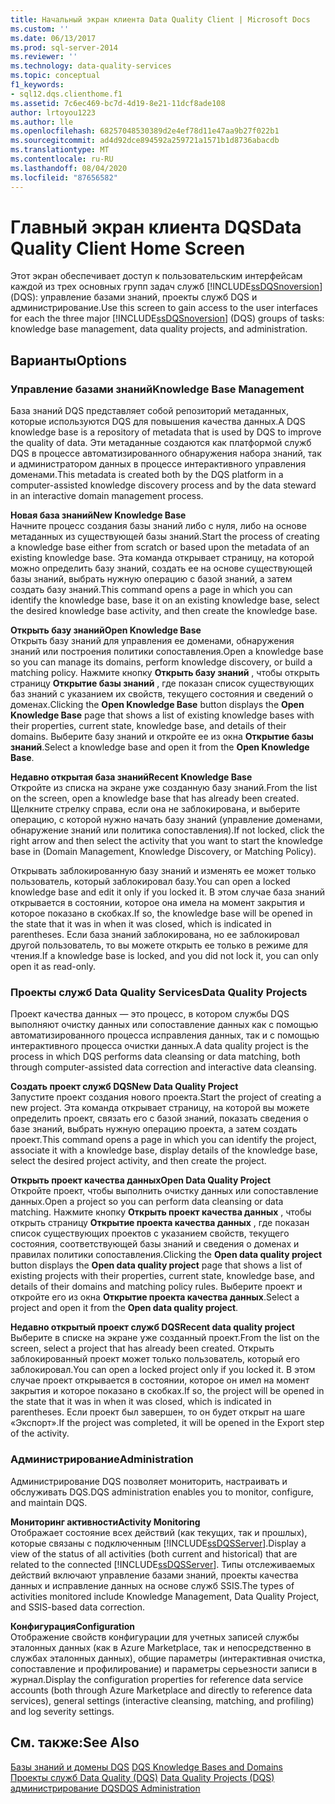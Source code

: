 ```yaml
---
title: Начальный экран клиента Data Quality Client | Microsoft Docs
ms.custom: ''
ms.date: 06/13/2017
ms.prod: sql-server-2014
ms.reviewer: ''
ms.technology: data-quality-services
ms.topic: conceptual
f1_keywords:
- sql12.dqs.clienthome.f1
ms.assetid: 7c6ec469-bc7d-4d19-8e21-11dcf8ade108
author: lrtoyou1223
ms.author: lle
ms.openlocfilehash: 68257048530389d2e4ef78d11e47aa9b27f022b1
ms.sourcegitcommit: ad4d92dce894592a259721a1571b1d8736abacdb
ms.translationtype: MT
ms.contentlocale: ru-RU
ms.lasthandoff: 08/04/2020
ms.locfileid: "87656582"
---
```

# <a name="data-quality-client-home-screen"></a><span data-ttu-id="ef9fc-102">Главный экран клиента DQS</span><span class="sxs-lookup"><span data-stu-id="ef9fc-102">Data Quality Client Home Screen</span></span>
  <span data-ttu-id="ef9fc-103">Этот экран обеспечивает доступ к пользовательским интерфейсам каждой из трех основных групп задач служб [!INCLUDE[ssDQSnoversion](../includes/ssdqsnoversion-md.md)] (DQS): управление базами знаний, проекты служб DQS и администрирование.</span><span class="sxs-lookup"><span data-stu-id="ef9fc-103">Use this screen to gain access to the user interfaces for each the three major [!INCLUDE[ssDQSnoversion](../includes/ssdqsnoversion-md.md)] (DQS) groups of tasks: knowledge base management, data quality projects, and administration.</span></span>  
  
## <a name="options"></a><span data-ttu-id="ef9fc-104">Варианты</span><span class="sxs-lookup"><span data-stu-id="ef9fc-104">Options</span></span>  
  
### <a name="knowledge-base-management"></a><span data-ttu-id="ef9fc-105">Управление базами знаний</span><span class="sxs-lookup"><span data-stu-id="ef9fc-105">Knowledge Base Management</span></span>  
 <span data-ttu-id="ef9fc-106">База знаний DQS представляет собой репозиторий метаданных, которые используются DQS для повышения качества данных.</span><span class="sxs-lookup"><span data-stu-id="ef9fc-106">A DQS knowledge base is a repository of metadata that is used by DQS to improve the quality of data.</span></span> <span data-ttu-id="ef9fc-107">Эти метаданные создаются как платформой служб DQS в процессе автоматизированного обнаружения набора знаний, так и администратором данных в процессе интерактивного управления доменами.</span><span class="sxs-lookup"><span data-stu-id="ef9fc-107">This metadata is created both by the DQS platform in a computer-assisted knowledge discovery process and by the data steward in an interactive domain management process.</span></span>  
  
 <span data-ttu-id="ef9fc-108">**Новая база знаний**</span><span class="sxs-lookup"><span data-stu-id="ef9fc-108">**New Knowledge Base**</span></span>  
 <span data-ttu-id="ef9fc-109">Начните процесс создания базы знаний либо с нуля, либо на основе метаданных из существующей базы знаний.</span><span class="sxs-lookup"><span data-stu-id="ef9fc-109">Start the process of creating a knowledge base either from scratch or based upon the metadata of an existing knowledge base.</span></span> <span data-ttu-id="ef9fc-110">Эта команда открывает страницу, на которой можно определить базу знаний, создать ее на основе существующей базы знаний, выбрать нужную операцию с базой знаний, а затем создать базу знаний.</span><span class="sxs-lookup"><span data-stu-id="ef9fc-110">This command opens a page in which you can identify the knowledge base, base it on an existing knowledge base, select the desired knowledge base activity, and then create the knowledge base.</span></span>  
  
 <span data-ttu-id="ef9fc-111">**Открыть базу знаний**</span><span class="sxs-lookup"><span data-stu-id="ef9fc-111">**Open Knowledge Base**</span></span>  
 <span data-ttu-id="ef9fc-112">Открыть базу знаний для управления ее доменами, обнаружения знаний или построения политики сопоставления.</span><span class="sxs-lookup"><span data-stu-id="ef9fc-112">Open a knowledge base so you can manage its domains, perform knowledge discovery, or build a matching policy.</span></span> <span data-ttu-id="ef9fc-113">Нажмите кнопку **Открыть базу знаний** , чтобы открыть страницу **Открытие базы знаний** , где показан список существующих баз знаний с указанием их свойств, текущего состояния и сведений о доменах.</span><span class="sxs-lookup"><span data-stu-id="ef9fc-113">Clicking the **Open Knowledge Base** button displays the **Open Knowledge Base** page that shows a list of existing knowledge bases with their properties, current state, knowledge base, and details of their domains.</span></span> <span data-ttu-id="ef9fc-114">Выберите базу знаний и откройте ее из окна **Открытие базы знаний**.</span><span class="sxs-lookup"><span data-stu-id="ef9fc-114">Select a knowledge base and open it from the **Open Knowledge Base**.</span></span>  
  
 <span data-ttu-id="ef9fc-115">**Недавно открытая база знаний**</span><span class="sxs-lookup"><span data-stu-id="ef9fc-115">**Recent Knowledge Base**</span></span>  
 <span data-ttu-id="ef9fc-116">Откройте из списка на экране уже созданную базу знаний.</span><span class="sxs-lookup"><span data-stu-id="ef9fc-116">From the list on the screen, open a knowledge base that has already been created.</span></span> <span data-ttu-id="ef9fc-117">Щелкните стрелку справа, если она не заблокирована, и выберите операцию, с которой нужно начать базу знаний (управление доменами, обнаружение знаний или политика сопоставления).</span><span class="sxs-lookup"><span data-stu-id="ef9fc-117">If not locked, click the right arrow and then select the activity that you want to start the knowledge base in (Domain Management, Knowledge Discovery, or Matching Policy).</span></span>  
  
 <span data-ttu-id="ef9fc-118">Открывать заблокированную базу знаний и изменять ее может только пользователь, который заблокировал базу.</span><span class="sxs-lookup"><span data-stu-id="ef9fc-118">You can open a locked knowledge base and edit it only if you locked it.</span></span> <span data-ttu-id="ef9fc-119">В этом случае база знаний открывается в состоянии, которое она имела на момент закрытия и которое показано в скобках.</span><span class="sxs-lookup"><span data-stu-id="ef9fc-119">If so, the knowledge base will be opened in the state that it was in when it was closed, which is indicated in parentheses.</span></span> <span data-ttu-id="ef9fc-120">Если база знаний заблокирована, но ее заблокировал другой пользователь, то вы можете открыть ее только в режиме для чтения.</span><span class="sxs-lookup"><span data-stu-id="ef9fc-120">If a knowledge base is locked, and you did not lock it, you can only open it as read-only.</span></span>  
  
### <a name="data-quality-projects"></a><span data-ttu-id="ef9fc-121">Проекты служб Data Quality Services</span><span class="sxs-lookup"><span data-stu-id="ef9fc-121">Data Quality Projects</span></span>  
 <span data-ttu-id="ef9fc-122">Проект качества данных — это процесс, в котором службы DQS выполняют очистку данных или сопоставление данных как с помощью автоматизированного процесса исправления данных, так и с помощью интерактивного процесса очистки данных.</span><span class="sxs-lookup"><span data-stu-id="ef9fc-122">A data quality project is the process in which DQS performs data cleansing or data matching, both through computer-assisted data correction and interactive data cleansing.</span></span>  
  
 <span data-ttu-id="ef9fc-123">**Создать проект служб DQS**</span><span class="sxs-lookup"><span data-stu-id="ef9fc-123">**New Data Quality Project**</span></span>  
 <span data-ttu-id="ef9fc-124">Запустите проект создания нового проекта.</span><span class="sxs-lookup"><span data-stu-id="ef9fc-124">Start the project of creating a new project.</span></span> <span data-ttu-id="ef9fc-125">Эта команда открывает страницу, на которой вы можете определить проект, связать его с базой знаний, показать сведения о базе знаний, выбрать нужную операцию проекта, а затем создать проект.</span><span class="sxs-lookup"><span data-stu-id="ef9fc-125">This command opens a page in which you can identify the project, associate it with a knowledge base, display details of the knowledge base, select the desired project activity, and then create the project.</span></span>  
  
 <span data-ttu-id="ef9fc-126">**Открыть проект качества данных**</span><span class="sxs-lookup"><span data-stu-id="ef9fc-126">**Open Data Quality Project**</span></span>  
 <span data-ttu-id="ef9fc-127">Откройте проект, чтобы выполнить очистку данных или сопоставление данных.</span><span class="sxs-lookup"><span data-stu-id="ef9fc-127">Open a project so you can perform data cleansing or data matching.</span></span> <span data-ttu-id="ef9fc-128">Нажмите кнопку **Открыть проект качества данных** , чтобы открыть страницу **Открытие проекта качества данных** , где показан список существующих проектов с указанием свойств, текущего состояния, соответствующей базы знаний и сведения о доменах и правилах политики сопоставления.</span><span class="sxs-lookup"><span data-stu-id="ef9fc-128">Clicking the **Open data quality project** button displays the **Open data quality project** page that shows a list of existing projects with their properties, current state, knowledge base, and details of their domains and matching policy rules.</span></span> <span data-ttu-id="ef9fc-129">Выберите проект и откройте его из окна **Открытие проекта качества данных**.</span><span class="sxs-lookup"><span data-stu-id="ef9fc-129">Select a project and open it from the **Open data quality project**.</span></span>  
  
 <span data-ttu-id="ef9fc-130">**Недавно открытый проект служб DQS**</span><span class="sxs-lookup"><span data-stu-id="ef9fc-130">**Recent data quality project**</span></span>  
 <span data-ttu-id="ef9fc-131">Выберите в списке на экране уже созданный проект.</span><span class="sxs-lookup"><span data-stu-id="ef9fc-131">From the list on the screen, select a project that has already been created.</span></span> <span data-ttu-id="ef9fc-132">Открыть заблокированный проект может только пользователь, который его заблокировал.</span><span class="sxs-lookup"><span data-stu-id="ef9fc-132">You can open a locked project only if you locked it.</span></span> <span data-ttu-id="ef9fc-133">В этом случае проект открывается в состоянии, которое он имел на момент закрытия и которое показано в скобках.</span><span class="sxs-lookup"><span data-stu-id="ef9fc-133">If so, the project will be opened in the state that it was in when it was closed, which is indicated in parentheses.</span></span> <span data-ttu-id="ef9fc-134">Если проект был завершен, то он будет открыт на шаге «Экспорт».</span><span class="sxs-lookup"><span data-stu-id="ef9fc-134">If the project was completed, it will be opened in the Export step of the activity.</span></span>  
  
### <a name="administration"></a><span data-ttu-id="ef9fc-135">Администрирование</span><span class="sxs-lookup"><span data-stu-id="ef9fc-135">Administration</span></span>  
 <span data-ttu-id="ef9fc-136">Администрирование DQS позволяет мониторить, настраивать и обслуживать DQS.</span><span class="sxs-lookup"><span data-stu-id="ef9fc-136">DQS administration enables you to monitor, configure, and maintain DQS.</span></span>  
  
 <span data-ttu-id="ef9fc-137">**Мониторинг активности**</span><span class="sxs-lookup"><span data-stu-id="ef9fc-137">**Activity Monitoring**</span></span>  
 <span data-ttu-id="ef9fc-138">Отображает состояние всех действий (как текущих, так и прошлых), которые связаны с подключенным [!INCLUDE[ssDQSServer](../includes/ssdqsserver-md.md)].</span><span class="sxs-lookup"><span data-stu-id="ef9fc-138">Display a view of the status of all activities (both current and historical) that are related to the connected [!INCLUDE[ssDQSServer](../includes/ssdqsserver-md.md)].</span></span> <span data-ttu-id="ef9fc-139">Типы отслеживаемых действий включают управление базами знаний, проекты качества данных и исправление данных на основе служб SSIS.</span><span class="sxs-lookup"><span data-stu-id="ef9fc-139">The types of activities monitored include Knowledge Management, Data Quality Project, and SSIS-based data correction.</span></span>  
  
 <span data-ttu-id="ef9fc-140">**Конфигурация**</span><span class="sxs-lookup"><span data-stu-id="ef9fc-140">**Configuration**</span></span>  
 <span data-ttu-id="ef9fc-141">Отображение свойств конфигурации для учетных записей службы эталонных данных (как в Azure Marketplace, так и непосредственно в службах эталонных данных), общие параметры (интерактивная очистка, сопоставление и профилирование) и параметры серьезности записи в журнал.</span><span class="sxs-lookup"><span data-stu-id="ef9fc-141">Display the configuration properties for reference data service accounts (both through Azure Marketplace and directly to reference data services), general settings (interactive cleansing, matching, and profiling) and log severity settings.</span></span>  
  
## <a name="see-also"></a><span data-ttu-id="ef9fc-142">См. также:</span><span class="sxs-lookup"><span data-stu-id="ef9fc-142">See Also</span></span>  
 <span data-ttu-id="ef9fc-143">[Базы знаний и домены DQS](../../2014/data-quality-services/dqs-knowledge-bases-and-domains.md) </span><span class="sxs-lookup"><span data-stu-id="ef9fc-143">[DQS Knowledge Bases and Domains](../../2014/data-quality-services/dqs-knowledge-bases-and-domains.md) </span></span>  
 <span data-ttu-id="ef9fc-144">[Проекты служб Data Quality &#40;DQS&#41;](../../2014/data-quality-services/data-quality-projects-dqs.md) </span><span class="sxs-lookup"><span data-stu-id="ef9fc-144">[Data Quality Projects &#40;DQS&#41;](../../2014/data-quality-services/data-quality-projects-dqs.md) </span></span>  
 [<span data-ttu-id="ef9fc-145">администрирование DQS</span><span class="sxs-lookup"><span data-stu-id="ef9fc-145">DQS Administration</span></span>](../../2014/data-quality-services/dqs-administration.md)  
  
  
